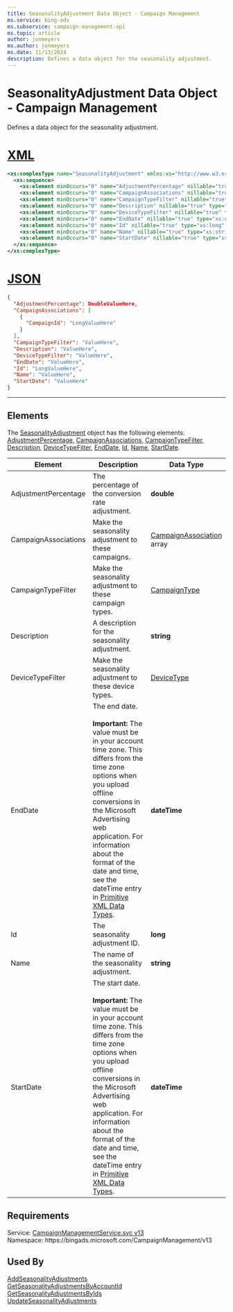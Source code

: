```yaml
---
title: SeasonalityAdjustment Data Object - Campaign Management
ms.service: bing-ads
ms.subservice: campaign-management-api
ms.topic: article
author: jonmeyers
ms.author: jonmeyers
ms.date: 11/13/2024
description: Defines a data object for the seasonality adjustment.
---
```

# SeasonalityAdjustment Data Object - Campaign Management
Defines a data object for the seasonality adjustment.

# [XML](#tab/xml)

```xml
<xs:complexType name="SeasonalityAdjustment" xmlns:xs="http://www.w3.org/2001/XMLSchema">
  <xs:sequence>
    <xs:element minOccurs="0" name="AdjustmentPercentage" nillable="true" type="xs:double" />
    <xs:element minOccurs="0" name="CampaignAssociations" nillable="true" type="tns:ArrayOfCampaignAssociation" />
    <xs:element minOccurs="0" name="CampaignTypeFilter" nillable="true" type="tns:CampaignType" />
    <xs:element minOccurs="0" name="Description" nillable="true" type="xs:string" />
    <xs:element minOccurs="0" name="DeviceTypeFilter" nillable="true" type="tns:DeviceType" />
    <xs:element minOccurs="0" name="EndDate" nillable="true" type="xs:dateTime" />
    <xs:element minOccurs="0" name="Id" nillable="true" type="xs:long" />
    <xs:element minOccurs="0" name="Name" nillable="true" type="xs:string" />
    <xs:element minOccurs="0" name="StartDate" nillable="true" type="xs:dateTime" />
  </xs:sequence>
</xs:complexType>
```

# [JSON](#tab/json)

```json
{
  "AdjustmentPercentage": DoubleValueHere,
  "CampaignAssociations": [
    {
      "CampaignId": "LongValueHere"
    }
  ],
  "CampaignTypeFilter": "ValueHere",
  "Description": "ValueHere",
  "DeviceTypeFilter": "ValueHere",
  "EndDate": "ValueHere",
  "Id": "LongValueHere",
  "Name": "ValueHere",
  "StartDate": "ValueHere"
}
```

-----

## <a name="elements"></a>Elements

The [SeasonalityAdjustment](seasonalityadjustment.md) object has the following elements: [AdjustmentPercentage](#adjustmentpercentage), [CampaignAssociations](#campaignassociations), [CampaignTypeFilter](#campaigntypefilter), [Description](#description), [DeviceTypeFilter](#devicetypefilter), [EndDate](#enddate), [Id](#id), [Name](#name), [StartDate](#startdate).

|Element|Description|Data Type|
|-----------|---------------|-------------|
|<a name="adjustmentpercentage"></a>AdjustmentPercentage|The percentage of the conversion rate adjustment.|**double**|
|<a name="campaignassociations"></a>CampaignAssociations|Make the seasonality adjustment to these campaigns.|[CampaignAssociation](campaignassociation.md) array|
|<a name="campaigntypefilter"></a>CampaignTypeFilter|Make the seasonality adjustment to these campaign types. |[CampaignType](campaigntype.md)|
|<a name="description"></a>Description|A description for the seasonality adjustment.|**string**|
|<a name="devicetypefilter"></a>DeviceTypeFilter|Make the seasonality adjustment to these device types.|[DeviceType](devicetype.md)|
|<a name="enddate"></a>EndDate|The end date.<br/><br/>**Important:** The value must be in your account time zone. This differs from the time zone options when you upload offline conversions in the Microsoft Advertising web application. For information about the format of the date and time, see the dateTime entry in [Primitive XML Data Types](https://go.microsoft.com/fwlink/?linkid=859198).|**dateTime**|
|<a name="id"></a>Id|The seasonality adjustment ID.|**long**|
|<a name="name"></a>Name|The name of the seasonality adjustment.|**string**|
|<a name="startdate"></a>StartDate|The start date.<br/><br/>**Important:** The value must be in your account time zone. This differs from the time zone options when you upload offline conversions in the Microsoft Advertising web application. For information about the format of the date and time, see the dateTime entry in [Primitive XML Data Types](https://go.microsoft.com/fwlink/?linkid=859198).|**dateTime**|

## Requirements
Service: [CampaignManagementService.svc v13](https://campaign.api.bingads.microsoft.com/Api/Advertiser/CampaignManagement/v13/CampaignManagementService.svc)  
Namespace: https\://bingads.microsoft.com/CampaignManagement/v13  

## Used By
[AddSeasonalityAdjustments](addseasonalityadjustments.md)  
[GetSeasonalityAdjustmentsByAccountId](getseasonalityadjustmentsbyaccountid.md)  
[GetSeasonalityAdjustmentsByIds](getseasonalityadjustmentsbyids.md)  
[UpdateSeasonalityAdjustments](updateseasonalityadjustments.md)  
